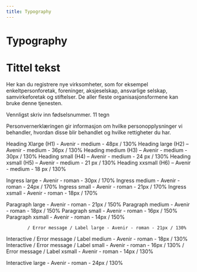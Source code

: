 ```yaml
---
title: Typography
---
```


# Typography

<Story aspect="4 / 3" maxWidth="90vw">
<h1 class="ds-heading ds-heading--xl">Tittel tekst</h1>
<p class="ds-ingress ds-ingress--md">Her kan du registrere nye virksomheter, som for eksempel enkeltpersonforetak, foreninger, aksjeselskap, ansvarlige selskap, samvirkeforetak og stiftelser. De aller fleste organisasjonsformene kan bruke denne tjenesten.</p>
<label class="ds-label ds-label--md ds-font-weight--medium">Vennligst skriv inn fødselsnummer. 11 tegn</label>
<p class="ds-paragraph ds-paragraph--md ds-line-height--md">Personvernerklæringen gir informasjon om hvilke personopplysninger vi behandler, hvordan disse blir behandlet og hvilke rettigheter du har.</p>
</Story>

Heading Xlarge (H1) - Avenir - medium - 48px / 130%
Heading large (H2) – Avenir - medium - 36px / 130%
Heading medium (H3) – Avenir - medium - 30px / 130%
Heading small (H4) – Avenir - medium - 24 px / 130%
Heading xsmall (H5) – Avenir - medium - 21 px / 130%
Heading xxsmall (H6) – Avenir - medium - 18 px / 130%

Ingress large - Avenir - roman - 30px / 170%
Ingress medium - Avenir - roman - 24px / 170%
Ingress small - Avenir - roman - 21px / 170%
Ingress xsmall - Avenir - roman - 18px / 170%

Paragraph large - Avenir - roman - 21px / 150%
Paragraph medium - Avenir - roman - 18px / 150%
Paragraph small - Avenir - roman - 16px / 150%
Paragraph xsmall - Avenir - roman - 14px / 150%

            / Error message / Label large - Avenir - roman - 21px / 130%
Interactive / Error message / Label medium - Avenir - roman - 18px / 130%
Interactive / Error message / Label small - Avenir - roman - 16px / 130%
            / Error message / Label xsmall - Avenir - roman - 14px / 130%

Interactive large - Avenir - roman - 24px / 130%